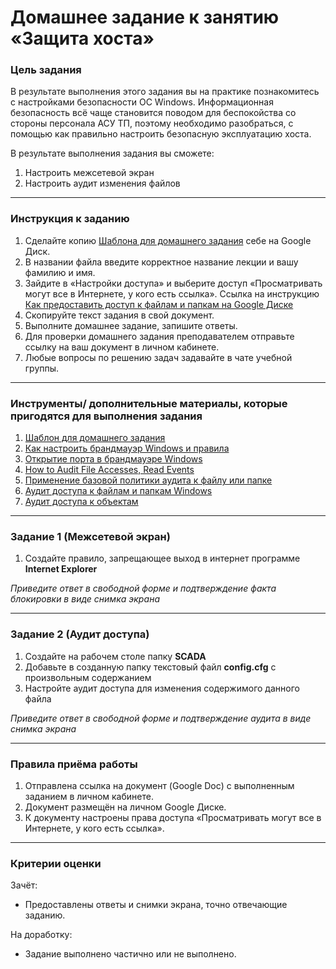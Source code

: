 # Домашнее задание к занятию «Защита хоста»

### Цель задания

В результате выполнения этого задания вы на практике познакомитесь с настройками безопасности ОС Windows.
Информационная безопасность всё чаще становится поводом для беспокойства со стороны персонала АСУ ТП, поэтому необходимо разобраться, с помощью как правильно настроить безопасную эксплуатацию хоста.

В результате выполнения задания вы сможете:

1. Настроить межсетевой экран
1. Настроить аудит изменения файлов

------

### Инструкция к заданию

1. Сделайте копию [Шаблона для домашнего задания](https://u.netology.ru/backend/uploads/lms/content_assets/file/5650/%D0%A8%D0%B0%D0%B1%D0%BB%D0%BE%D0%BD_%D0%B4%D0%BB%D1%8F_%D0%B4%D0%BE%D0%BC%D0%B0%D1%88%D0%BD%D0%B5%D0%B3%D0%BE_%D0%B7%D0%B0%D0%B4%D0%B0%D0%BD%D0%B8%D1%8F__%D0%97%D0%B0%D1%89%D0%B8%D1%82%D0%B0_%D1%85%D0%BE%D1%81%D1%82%D0%B0__-_%D0%A4%D0%B0%D0%BC%D0%B8%D0%BB%D0%B8%D1%8F_%D0%98%D0%BC%D1%8F__%D0%A1%D0%94%D0%95%D0%9B%D0%90%D0%99%D0%A2%D0%95_%D0%9A%D0%9E%D0%9F%D0%98%D0%AE_.docx) себе на Google Диск.
1. В названии файла введите корректное название лекции и вашу фамилию и имя.
1. Зайдите в «Настройки доступа» и выберите доступ «Просматривать могут все в Интернете, у кого есть ссылка». Ссылка на инструкцию [Как предоставить доступ к файлам и папкам на Google Диске](https://support.google.com/docs/answer/2494822?hl=ru&co=GENIE.Platform%3DDesktop)
1. Скопируйте текст задания в свой документ.
1. Выполните домашнее задание, запишите ответы.
1. Для проверки домашнего задания преподавателем отправьте ссылку на ваш документ в личном кабинете.
1. Любые вопросы по решению задач задавайте в чате учебной группы.

------

### Инструменты/ дополнительные материалы, которые пригодятся для выполнения задания

1. [Шаблон для домашнего задания](https://u.netology.ru/backend/uploads/lms/content_assets/file/5650/%D0%A8%D0%B0%D0%B1%D0%BB%D0%BE%D0%BD_%D0%B4%D0%BB%D1%8F_%D0%B4%D0%BE%D0%BC%D0%B0%D1%88%D0%BD%D0%B5%D0%B3%D0%BE_%D0%B7%D0%B0%D0%B4%D0%B0%D0%BD%D0%B8%D1%8F__%D0%97%D0%B0%D1%89%D0%B8%D1%82%D0%B0_%D1%85%D0%BE%D1%81%D1%82%D0%B0__-_%D0%A4%D0%B0%D0%BC%D0%B8%D0%BB%D0%B8%D1%8F_%D0%98%D0%BC%D1%8F__%D0%A1%D0%94%D0%95%D0%9B%D0%90%D0%99%D0%A2%D0%95_%D0%9A%D0%9E%D0%9F%D0%98%D0%AE_.docx)
1. [Как настроить брандмауэр Windows и правила](https://sonikelf.ru/kak-nastroit-brandmauer-windows/)
1. [Открытие порта в брандмауэре Windows](https://cloudlite.ru/faq/nastroyka-brandmauera-windows-server/)
1. [How to Audit File Accesses, Read Events](https://www.lepide.com/how-to/track-who-read-files-on-your-windows-file-servers.html)
1. [Применение базовой политики аудита к файлу или папке](https://learn.microsoft.com/ru-ru/windows/security/threat-protection/auditing/apply-a-basic-audit-policy-on-a-file-or-folder)
1. [Аудит доступа к файлам и папкам Windows ](https://oblako.kz/help/windows/audit-dostpa-k-failam-windows-server)
1. [Аудит доступа к объектам](https://www.osp.ru/winitpro/2001/05/174875)

-----

### Задание 1 (Межсетевой экран)

1. Создайте правило, запрещающее выход в интернет программе **Internet Explorer**

*Приведите ответ в свободной форме и подтверждение факта блокировки в виде снимка экрана*

------

### Задание 2 (Аудит доступа)

1. Создайте на рабочем столе папку **SCADA**
2. Добавьте в созданную папку текстовый файл **config.cfg** с произвольным содержанием
3. Настройте аудит доступа для изменения содержимого данного файла

*Приведите ответ в свободной форме и подтверждение аудита в виде снимка экрана*

------

### Правила приёма работы

1. Отправлена ссылка на документ (Google Doc) с выполненным заданием в личном кабинете.
2. Документ размещён на личном Google Диске.
3. К документу настроены права доступа «Просматривать могут все в Интернете, у кого есть ссылка».

------

### Критерии оценки

Зачёт:

- Предоставлены ответы и снимки экрана, точно отвечающие заданию.


На доработку:

- Задание выполнено частично или не выполнено.
